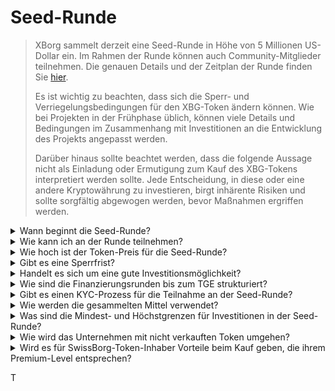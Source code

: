 # Seed-Runde

> XBorg sammelt derzeit eine Seed-Runde in Höhe von 5 Millionen US-Dollar ein. Im Rahmen der Runde können auch Community-Mitglieder teilnehmen. Die genauen Details und der Zeitplan der Runde finden Sie [hier](https://www.xborg.com/seed-round).&#x20;
>
> Es ist wichtig zu beachten, dass sich die Sperr- und Verriegelungsbedingungen für den XBG-Token ändern können. Wie bei Projekten in der Frühphase üblich, können viele Details und Bedingungen im Zusammenhang mit Investitionen an die Entwicklung des Projekts angepasst werden.
>
> Darüber hinaus sollte beachtet werden, dass die folgende Aussage nicht als Einladung oder Ermutigung zum Kauf des XBG-Tokens interpretiert werden sollte. Jede Entscheidung, in diese oder eine andere Kryptowährung zu investieren, birgt inhärente Risiken und sollte sorgfältig abgewogen werden, bevor Maßnahmen ergriffen werden.

<details>

<summary>Wann beginnt die Seed-Runde? </summary>

Die Seed-Runde wurde am 16. Mai 2023 mit dem Prometheus-Vault eröffnet, das auf [XBorgs Launchpad](https://launchpad.xborg.com/project/xborg) gehostet wird.

Was die SwissBorg-Vaults betrifft, öffnet das erste öffentliche Vault am 23. Mai 2023 um 14:00 Uhr CET, gefolgt von drei weiteren Vaults. Die genauen Termine und Vault-Größen finden Sie auf [unserer Website](https://www.xborg.com/how-to-invest).

</details>

<details>

<summary>Wie kann ich an der Runde teilnehmen? </summary>

Um an der Runde teilzunehmen, können Sie hier einen Prometheus NFT erwerben und an unserem [Launchpad](https://launchpad.xborg.com/) teilnehmen. Alternativ können Sie die SwissBorg-App herunterladen, um Zugang zu den Investitionsmöglichkeiten zu erhalten. Es sollte jedoch beachtet werden, dass nur Prometheus-Inhaber eine Zuteilung garantiert ist und das derzeitige Interesse an der Runde 4,5 Millionen US-Dollar übersteigt. Daher können wir möglicherweise keine Zuteilungen über die SwissBorg-App garantieren. Die genauen Details finden Sie [hier](https://www.xborg.com/how-to-invest).&#x20;



</details>

<details>

<summary>Wie hoch ist der Token-Preis für die Seed-Runde? </summary>

* VCs, BAs und Prometheus: 0,045 US-Dollar
* SwissBorg Series A, Genesis und Generation: 0,05 US-Dollar
* Öffentlich: 0,055 US-Dollar

</details>

<details>

<summary>Gibt es eine Sperrfrist? </summary>

Für strategische und Seed-Runden-Teilnehmer gilt eine Sperrfrist von 3 Monaten, gefolgt von einem 18-monatigen Vesting-Zeitplan nach dem TGE. Darüber hinaus stehen 10% der gekauften XBG-Token sofort nach dem TGE zur Verfügung. Bitte beachten Sie, dass diese Bedingungen Änderungen unterliegen können, um den Anforderungen von Kryptobörsen gerecht zu werden.

</details>

<details>

<summary>Handelt es sich um eine gute Investitionsmöglichkeit? </summary>

Obwohl es der günstigste Preis ist, zu dem jemand XBG-Token kaufen kann, ist es wichtig zu beachten, dass wir keine positive Rendite garantieren können. Tatsächlich kann keine Investition garantiert einen positiven Ausgang haben.

</details>

<details>

<summary>Wie sind die Finanzierungsrunden bis zum TGE strukturiert? </summary>

* **Strategische Runde:** 1 Million US-Dollar bei einem Preis von 0,025 US-Dollar pro XBG-Token.
* **Seed-Runde:** 5 Millionen US-Dollar bei einem Preis von 0,045-0,055 US-Dollar pro XBG-Token.&#x20;
* **Öffentliche Runde:** Gemäß dem LBP.&#x20;

</details>

<details>

<summary>Gibt es einen KYC-Prozess für die Teilnahme an der Seed-Runde? </summary>

Ja, sowohl die Seed- als auch die öffentlichen Runden unterliegen einem KYC-Verfahren. Auf dem XBorg Launchpad erfolgt das KYC-Verfahren hier: [https://launchpad.xborg.com/kyc](https://launchpad.xborg.com/kyc)

</details>

<details>

<summary>Wie werden die gesammelten Mittel verwendet? </summary>

Wir sammeln eine Seed-Runde in Höhe von 5 Millionen US-Dollar. Die gesammelten Mittel werden wie folgt aufgeteilt und über einen Zeitraum von 3 Jahren ausgegeben.

* **Technische Entwicklungen:** 60% (3.000.000 US-Dollar) der Mittel werden für technische Entwicklungen und Infrastrukturkosten verwendet. Dies entspricht den Kosten von 10 Vollzeitingenieuren für drei Jahre zu einem durchschnittlichen Marktsalär von 7.000 US-Dollar pro Monat.
* **Marketing:** 20% (1.000.000 US-Dollar) der Mittel werden für Marketingausgaben, Influencer-Kampagnen, PR, Sponsoring-Möglichkeiten und Veranstaltungen verwendet.
* **Liquidität und Börsennotierungen:** 10% (500.000 US-Dollar) der Mittel werden für Börsennotierungsgebühren und Liquiditätsbereitstellung verwendet.
* **Betriebskosten:** 10% (500.000 US-Dollar) der Mittel werden für Büromiete, Rechtsgebühren und Software-Abonnements verwendet.

Die aktuellen Mittel decken die nicht-technischen HR-Kosten ab.

</details>

<details>

<summary>Was sind die Mindest- und Höchstgrenzen für Investitionen in der Seed-Runde?</summary>

Wenn Sie ein Prometheus-Inhaber sind, liegt die Mindestinvestitionsschwelle bei 100 US-Dollar, während das maximale Limit bei 3.000 US-Dollar pro NFT liegt. Für SwissBorg-Benutzer gelten investitionsabhängige Grenzen, die entsprechend variieren. Bitte beachten Sie unsere detaillierte Stufenzuordnung auf [unserer Website](https://www.xborg.com/how-to-invest).

</details>

<details>

<summary>Wie wird das Unternehmen mit nicht verkauften Token umgehen?</summary>

Im Falle von nicht verkauften Token können diese im Treasury aufbewahrt und schließlich OTC an große Investoren verkauft werden.

</details>

<details>

<summary>Wird es für SwissBorg-Token-Inhaber Vorteile beim Kauf geben, die ihrem Premium-Level entsprechen?</summary>

Series A-Investoren sowie Genesis/Generation Premiums können während der Seed-Runde XBG-Token erwerben, allerdings zu einer höheren Bewertung als Prometheus-Inhaber.

</details>

&#x20;T